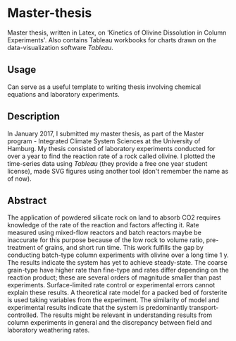 # Master-thesis
Master thesis, written in Latex, on 'Kinetics of Olivine Dissolution in Column Experiments'. Also contains Tableau workbooks for charts drawn on the data-visualization software *Tableau*.

## Usage
Can serve as a useful template to writing thesis involving chemical equations and laboratory experiments. 

## Description
In January 2017, I submitted my master thesis, as part of the Master program - Integrated Climate System Sciences at the University of Hamburg. My thesis consisted of laboratory experiments conducted for over a year to find the reaction rate of a rock called olivine. I plotted the time-series data using *Tableau* (they provide a free one year student license), made SVG figures using another tool (don't remember the name as of now).

## Abstract

The application of powdered silicate rock on land to absorb CO2 requires knowledge of the rate of the reaction and factors affecting it. Rate measured using mixed-flow reactors and batch reactors maybe be inaccurate for this purpose because of the low rock to volume ratio, pre-treatment of grains, and short run time. This work fulfills the gap by conducting batch-type column experiments with olivine over a long time 1 y. The results indicate the system has yet to achieve steady-state. The coarse grain-type have higher rate than fine-type and rates differ depending on the reaction product; these are several orders of magnitude smaller than past experiments. Surface-limited rate control or experimental errors cannot explain these results. A theoretical rate model for a packed bed of forsterite is used taking variables from the experiment. The similarity of model and experimental results indicate that the system is predominantly transport-controlled. The results might be relevant in understanding results from column experiments in general and the discrepancy between field and laboratory weathering rates.

